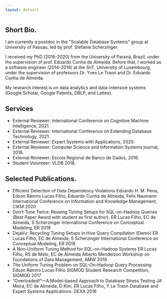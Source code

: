 ```yaml
---
layout: default
---
```


## Short Bio.

I am currently a postdoc in the "Scalable Database Systems" group at University of Passau, led by prof. Stefanie Scherzinger.

I received my PhD (2016-2020) from the University of Paraná, Brazil, under the supervision of prof. Eduardo Cunha de Almeida. Before that, I worked as a software engineer (2014-2016) at the SnT, University of Luxembourg, under the supervision of professors Dr. Yves Le Traon and Dr. Eduardo Cunha de Almeida.

My research interest is on data analytics and data-intensive systems (Google Scholar, Google Patents, DBLP, and Lattes).

## Services

- External Reviewer: International Conference on Cognitive Machine Intelligence, 2021.
- External Reviewer: International Conference on Extending Database Technology, 2021.
- External Reviewer: Expert Systems with Applications, 2020.
- External Reviewer: Computer Science and Information Systems journal, 2016.
- External Reviewer: Escola Regional de Banco de Dados, 2016.
- Student Volunteer: VLDB 2018.

## Selected Publications.

- Efficient Detection of Data Dependency Violations
  Eduardo H. M. Pena, Edson Ramiro Lucas Filho, Eduardo Cunha de Almeida, Felix Naumann
  International Conference on Information and Knowledge Management, CIKM 2020
- Don't Tune Twice: Reusing Tuning Setups for SQL-on-Hadoop Queries
  (Best Paper Award with student as first author).
  ER Lucas Filho, EC de Almeida, S Scherzinger
  International Conference on Conceptual Modeling, ER 2019
- DejaVu: Recycling Tuning Setups in Hive Query Compilation (Demo)
  ER Lucas Filho, EC de Almeida, S Scherzinger
  International Conference on Conceptual Modeling, ER 2019
- A Non-Uniform Tuning Method for SQL-on-Hadoop Systems
  ER Lucas Filho, RS de Melo, EC de Almeida
  Alberto Mendelzon Workshop on Foundations of Data Management, AMW 2019
- The Uniform Tuning Problem on SQL-On-Hadoop Query Processing
  Edson Ramiro Lucas Filho
  SIGMOD Student Research Competition, SIGMOD 2017
- “Overloaded!”—A Model-based Approach to Database Stress Testing
  JA Meira, EC de Almeida, D Kim, ER Lucas Filho, Y Le Traon
  Database and Expert Systems Applications. DEXA 2016
